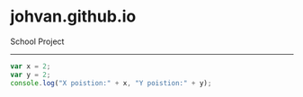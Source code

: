# johvan.github.io
School Project
<hr>

```javascript
var x = 2;
var y = 2;
console.log("X poistion:" + x, "Y poistion:" + y);
```

